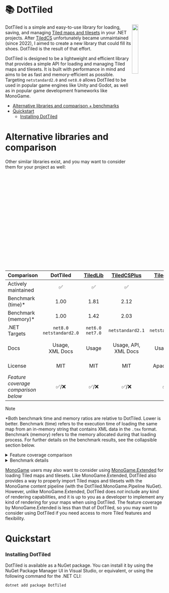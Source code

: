 # 📚 DotTiled

<img src="https://www.mapeditor.org/img/tiled-logo-white.png" align="right" width="20%"/>

DotTiled is a simple and easy-to-use library for loading, saving, and managing [Tiled maps and tilesets](https://mapeditor.org) in your .NET projects. After [TiledCS](https://github.com/TheBoneJarmer/TiledCS) unfortunately became unmaintained (since 2022), I aimed to create a new library that could fill its shoes. DotTiled is the result of that effort.

DotTiled is designed to be a lightweight and efficient library that provides a simple API for loading and managing Tiled maps and tilesets. It is built with performance in mind and aims to be as fast and memory-efficient as possible. Targeting `netstandard2.0` and `net8.0` allows DotTiled to be used in popular game engines like Unity and Godot, as well as in popular game development frameworks like MonoGame.

- [Alternative libraries and comparison + benchmarks](#alternative-libraries-and-comparison)
- [Quickstart](#quickstart)
  - [Installing DotTiled](#installing-dottiled)

# Alternative libraries and comparison

Other similar libraries exist, and you may want to consider them for your project as well:

|**Comparison**|**DotTiled**|[TiledLib](https://github.com/Ragath/TiledLib.Net)|[TiledCSPlus](https://github.com/nolemretaWxd/TiledCSPlus)|[TiledSharp](https://github.com/marshallward/TiledSharp)|[TiledCS](https://github.com/TheBoneJarmer/TiledCS)|[TiledNet](https://github.com/napen123/Tiled.Net)|
|---------------------------------|:-----------------------:|:--------:|:-----------:|:----------:|:-------:|:------:|
| Actively maintained             |            ✅          |     ✅   |     ✅      |      ❌   |    ❌  |   ❌   |
| Benchmark (time)*               |           1.00          |   1.81   |     2.12    |      -     |    -    |    -   |
| Benchmark (memory)*             |           1.00          |   1.42   |     2.03    |      -     |    -    |    -   |
| .NET Targets                    | `net8.0`<br>`netstandard2.0` |`net6.0`<br>`net7.0`|`netstandard2.1`|`netstandard2.0`|`netstandard2.0`|`net45`|
| Docs                            |Usage,<br>XML Docs|Usage|Usage, API,<br>XML Docs|Usage, API|Usage, XML Docs|Usage, XML Docs|
| License                         |           MIT           |   MIT    |     MIT     | Apache-2.0 |   MIT   | BSD 3-Clause |
| *Feature coverage<br>comparison below*|✅/❌|✅/❌|✅/❌|✅/❌|✅/❌|✅/❌|

> [!NOTE]
> *Both benchmark time and memory ratios are relative to DotTiled. Lower is better. Benchmark (time) refers to the execution time of loading the same map from an in-memory string that contains XML data in the `.tmx` format. Benchmark (memory) refers to the memory allocated during that loading process. For further details on the benchmark results, see the collapsible section below.

<details>
<summary>
Feature coverage comparison
</summary>

| **Comparison**|**DotTiled**|[TiledLib](https://github.com/Ragath/TiledLib.Net)|[TiledCSPlus](https://github.com/nolemretaWxd/TiledCSPlus)|[TiledSharp](https://github.com/marshallward/TiledSharp)|[TiledCS](https://github.com/TheBoneJarmer/TiledCS)|[TiledNet](https://github.com/napen123/Tiled.Net)|
|---------------------------------|:-:|:-:|:-:|:-:|:-:|:-:|
| Full XML support `.tmx`         |✅/❌|✅/❌|✅/❌|✅/❌|✅/❌|✅/❌|
| Full JSON support `.tmj`        |✅/❌|✅/❌|✅/❌|✅/❌|✅/❌|✅/❌|
| Load from string (implies file) |✅/❌|✅/❌|✅/❌|✅/❌|✅/❌|✅/❌|
| Load from file                  |✅/❌|✅/❌|✅/❌|✅/❌|✅/❌|✅/❌|
| External tilesets               |✅/❌|✅/❌|✅/❌|✅/❌|✅/❌|✅/❌|
| Template files                  |✅/❌|✅/❌|✅/❌|✅/❌|✅/❌|✅/❌|
| Property custom types           |✅/❌|✅/❌|✅/❌|✅/❌|✅/❌|✅/❌|
| Hierarchical layers (groups)    |✅/❌|✅/❌|✅/❌|✅/❌|✅/❌|✅/❌|
| Infinite maps                   |✅/❌|✅/❌|✅/❌|✅/❌|✅/❌|✅/❌|

</details>

<details>
<summary>
Benchmark details
</summary>

The following benchmark results were gathered using the `DotTiled.Benchmark` project which uses [BenchmarkDotNet](https://benchmarkdotnet.org/) to compare the performance of DotTiled with other similar libraries. The benchmark results are grouped by category and show the mean execution time, memory consumption metrics, and ratio to DotTiled.

```
BenchmarkDotNet v0.13.12, Windows 10 (10.0.19045.4651/22H2/2022Update)
12th Gen Intel Core i7-12700K, 1 CPU, 20 logical and 12 physical cores
.NET SDK 8.0.202
  [Host]     : .NET 8.0.3 (8.0.324.11423), X64 RyuJIT AVX2
  DefaultJob : .NET 8.0.3 (8.0.324.11423), X64 RyuJIT AVX2
```
| Method      | Categories               | Mean     | Ratio | Gen0   | Gen1   | Allocated | Alloc Ratio |
|------------ |------------------------- |---------:|------:|-------:|-------:|----------:|------------:|
| DotTiled    | MapFromInMemoryTmjString | 4.292 μs |  1.00 | 0.4349 |      - |   5.62 KB |        1.00 |
|             |                          |          |       |        |        |           |             |
| DotTiled    | MapFromInMemoryTmxString | 3.075 μs |  1.00 | 1.2817 | 0.0610 |   16.4 KB |        1.00 |
| TiledLib    | MapFromInMemoryTmxString | 5.574 μs |  1.81 | 1.8005 | 0.0916 |  23.32 KB |        1.42 |
| TiledCSPlus | MapFromInMemoryTmxString | 6.546 μs |  2.13 | 2.5940 | 0.1831 |  33.16 KB |        2.02 |

</details>

[MonoGame](https://www.monogame.net) users may also want to consider using [MonoGame.Extended](https://github.com/craftworkgames/MonoGame.Extended) for loading Tiled maps and tilesets. Like MonoGame.Extended, DotTiled also provides a way to properly import Tiled maps and tilesets with the MonoGame content pipeline (with the DotTiled.MonoGame.Pipeline NuGet). However, unlike MonoGame.Extended, DotTiled does *not* include any kind of rendering capabilities, and it is up to you as a developer to implement any kind of rendering for your maps when using DotTiled. The feature coverage by MonoGame.Extended is less than that of DotTiled, so you may want to consider using DotTiled if you need access to more Tiled features and flexibility.

# Quickstart

### Installing DotTiled

DotTiled is available as a NuGet package. You can install it by using the NuGet Package Manager UI in Visual Studio, or equivalent, or using the following command for the .NET CLI:

```pwsh
dotnet add package DotTiled
```
